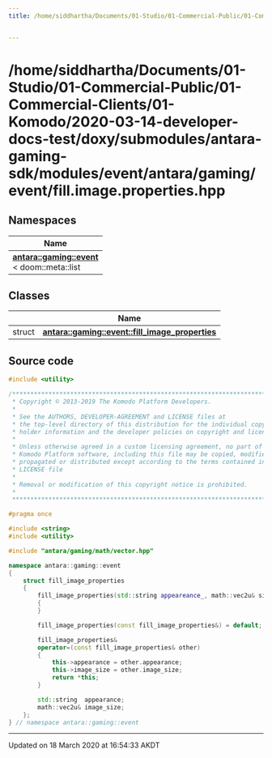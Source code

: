 ```yaml
---
title: /home/siddhartha/Documents/01-Studio/01-Commercial-Public/01-Commercial-Clients/01-Komodo/2020-03-14-developer-docs-test/doxy/submodules/antara-gaming-sdk/modules/event/antara/gaming/event/fill.image.properties.hpp


---
```


# /home/siddhartha/Documents/01-Studio/01-Commercial-Public/01-Commercial-Clients/01-Komodo/2020-03-14-developer-docs-test/doxy/submodules/antara-gaming-sdk/modules/event/antara/gaming/event/fill.image.properties.hpp







## Namespaces

| Name           |
| -------------- |
| **[antara::gaming::event](Namespaces/namespaceantara_1_1gaming_1_1event.md)** <br>< doom::meta::list  |

## Classes

|                | Name           |
| -------------- | -------------- |
| struct | **[antara::gaming::event::fill_image_properties](Classes/structantara_1_1gaming_1_1event_1_1fill__image__properties.md)**  |













## Source code

```cpp
#include <utility>

/******************************************************************************
 * Copyright © 2013-2019 The Komodo Platform Developers.                      *
 *                                                                            *
 * See the AUTHORS, DEVELOPER-AGREEMENT and LICENSE files at                  *
 * the top-level directory of this distribution for the individual copyright  *
 * holder information and the developer policies on copyright and licensing.  *
 *                                                                            *
 * Unless otherwise agreed in a custom licensing agreement, no part of the    *
 * Komodo Platform software, including this file may be copied, modified,     *
 * propagated or distributed except according to the terms contained in the   *
 * LICENSE file                                                               *
 *                                                                            *
 * Removal or modification of this copyright notice is prohibited.            *
 *                                                                            *
 ******************************************************************************/

#pragma once

#include <string>  
#include <utility> 

#include "antara/gaming/math/vector.hpp" 

namespace antara::gaming::event
{
    struct fill_image_properties
    {
        fill_image_properties(std::string appeareance_, math::vec2u& size) noexcept : appearance(std::move(appeareance_)), image_size(size)
        {
        }

        fill_image_properties(const fill_image_properties&) = default;

        fill_image_properties&
        operator=(const fill_image_properties& other)
        {
            this->appearance = other.appearance;
            this->image_size = other.image_size;
            return *this;
        }

        std::string  appearance; 
        math::vec2u& image_size; 
    };
} // namespace antara::gaming::event
```


-------------------------------

Updated on 18 March 2020 at 16:54:33 AKDT
